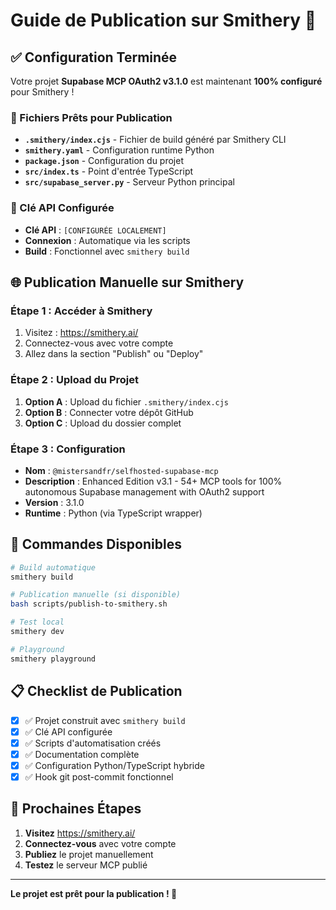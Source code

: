 # Guide de Publication sur Smithery 🚀

## ✅ Configuration Terminée

Votre projet **Supabase MCP OAuth2 v3.1.0** est maintenant **100% configuré** pour Smithery !

### 📁 Fichiers Prêts pour Publication

- **`.smithery/index.cjs`** - Fichier de build généré par Smithery CLI
- **`smithery.yaml`** - Configuration runtime Python
- **`package.json`** - Configuration du projet
- **`src/index.ts`** - Point d'entrée TypeScript
- **`src/supabase_server.py`** - Serveur Python principal

### 🔑 Clé API Configurée

- **Clé API** : `[CONFIGURÉE LOCALEMENT]`
- **Connexion** : Automatique via les scripts
- **Build** : Fonctionnel avec `smithery build`

## 🌐 Publication Manuelle sur Smithery

### Étape 1 : Accéder à Smithery
1. Visitez : https://smithery.ai/
2. Connectez-vous avec votre compte
3. Allez dans la section "Publish" ou "Deploy"

### Étape 2 : Upload du Projet
1. **Option A** : Upload du fichier `.smithery/index.cjs`
2. **Option B** : Connecter votre dépôt GitHub
3. **Option C** : Upload du dossier complet

### Étape 3 : Configuration
- **Nom** : `@mistersandfr/selfhosted-supabase-mcp`
- **Description** : Enhanced Edition v3.1 - 54+ MCP tools for 100% autonomous Supabase management with OAuth2 support
- **Version** : 3.1.0
- **Runtime** : Python (via TypeScript wrapper)

## 🚀 Commandes Disponibles

```bash
# Build automatique
smithery build

# Publication manuelle (si disponible)
bash scripts/publish-to-smithery.sh

# Test local
smithery dev

# Playground
smithery playground
```

## 📋 Checklist de Publication

- [x] ✅ Projet construit avec `smithery build`
- [x] ✅ Clé API configurée
- [x] ✅ Scripts d'automatisation créés
- [x] ✅ Documentation complète
- [x] ✅ Configuration Python/TypeScript hybride
- [x] ✅ Hook git post-commit fonctionnel

## 🎯 Prochaines Étapes

1. **Visitez** https://smithery.ai/
2. **Connectez-vous** avec votre compte
3. **Publiez** le projet manuellement
4. **Testez** le serveur MCP publié

---

**Le projet est prêt pour la publication ! 🎉**
